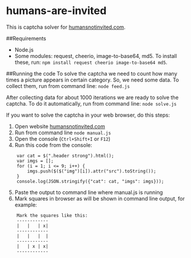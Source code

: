 
# humans-are-invited
This is captcha solver for [humansnotinvited.com](http://humansnotinvited.com).

##Requirements
- Node.js
- Some modules: request, cheerio, image-to-base64, md5. To install these, run:
`npm install request cheerio image-to-base64 md5`.

##Running the code
To solve the captcha we need to count how many times a picture appears in certain category. So, we need some data. To collect them, run from command line:
`node feed.js`

After collecting data for about 1000 iterations we are ready to solve the captcha. To do it automatically, run from command line:
`node solve.js`

If you want to solve the captcha in your web browser, do this steps:
1. Open website [humansnotinvited.com](http://humansnotinvited.com)
2. Run from command line `node manual.js`
3. Open the console (`Ctrl+Shift+I` or `F12`)
4. Run this code from the console:
```
    var cat = $(".header strong").html();
    var imgs = [];
    for (i = 1; i <= 9; i++) {
        imgs.push($($("img")[i]).attr("src").toString());
    }
    console.log(JSON.stringify({"cat": cat, "imgs": imgs}));
```

5. Paste the output to command line where manual.js is running
6. Mark squares in browser as will be shown in command line output, for example:

```
    Mark the squares like this:
	------------
	|   |   | x|
	------------
	|   |   |  |
	------------
	|   | x | x|
	------------
```